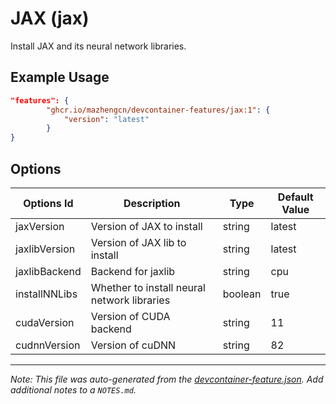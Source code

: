
# JAX (jax)

Install JAX and its neural network libraries.

## Example Usage

```json
"features": {
        "ghcr.io/mazhengcn/devcontainer-features/jax:1": {
            "version": "latest"
        }
}
```

## Options

| Options Id | Description | Type | Default Value |
|-----|-----|-----|-----|
| jaxVersion | Version of JAX to install | string | latest |
| jaxlibVersion | Version of JAX lib to install | string | latest |
| jaxlibBackend | Backend for jaxlib | string | cpu |
| installNNLibs | Whether to install neural network libraries | boolean | true |
| cudaVersion | Version of CUDA backend | string | 11 |
| cudnnVersion | Version of cuDNN | string | 82 |



---

_Note: This file was auto-generated from the [devcontainer-feature.json](https://github.com/mazhengcn/devcontainer-features/blob/main/src/jax/devcontainer-feature.json).  Add additional notes to a `NOTES.md`._
